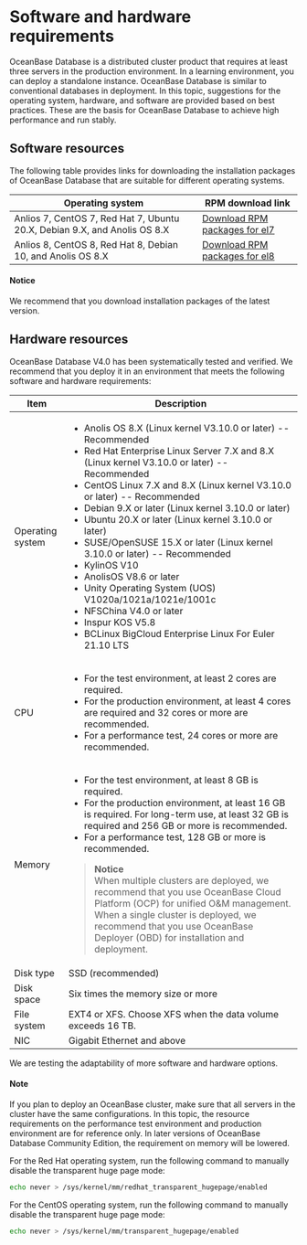 # Software and hardware requirements

OceanBase Database is a distributed cluster product that requires at least three servers in the production environment. In a learning environment, you can deploy a standalone instance. OceanBase Database is similar to conventional databases in deployment. In this topic, suggestions for the operating system, hardware, and software are provided based on best practices. These are the basis for OceanBase Database to achieve high performance and run stably.

## Software resources

The following table provides links for downloading the installation packages of OceanBase Database that are suitable for different operating systems.

| Operating system | RPM download link |
|---------------------------------------------------|------------------------------------------------------------------------------------------------|
| Anlios 7, CentOS 7, Red Hat 7, Ubuntu 20.X, Debian 9.X, and Anolis OS 8.X | [Download RPM packages for el7](https://mirrors.aliyun.com/oceanbase/community/stable/el/7/x86_64/) |
| Anlios 8, CentOS 8, Red Hat 8, Debian 10, and Anolis OS 8.X | [Download RPM packages for el8](https://mirrors.aliyun.com/oceanbase/community/stable/el/8/x86_64/) |

  <main id="notice" type='notice'>
    <h4>Notice</h4>
    <p>We recommend that you download installation packages of the latest version. </p>
  </main>

## Hardware resources

OceanBase Database V4.0 has been systematically tested and verified. We recommend that you deploy it in an environment that meets the following software and hardware requirements:

| Item | Description |
|----------|-----------------------------------------------------------------------------------------------------------------------|
| Operating system | <ul> <li> Anolis OS 8.X (Linux kernel V3.10.0 or later) -- Recommended</li><li>Red Hat Enterprise Linux Server 7.X and 8.X (Linux kernel V3.10.0 or later) -- Recommended</li><li>CentOS Linux 7.X and 8.X (Linux kernel V3.10.0 or later) -- Recommended</li><li>Debian 9.X or later (Linux kernel 3.10.0 or later)</li><li>Ubuntu 20.X or later (Linux kernel 3.10.0 or later) </li><li>SUSE/OpenSUSE 15.X or later (Linux kernel 3.10.0 or later) -- Recommended </li><li>KylinOS V10</li><li>AnolisOS V8.6 or later</li><li>Unity Operating System (UOS) V1020a/1021a/1021e/1001c</li><li>NFSChina V4.0 or later</li><li>Inspur KOS V5.8</li><li>BCLinux BigCloud Enterprise Linux For Euler 21.10 LTS</li></ul> |
| CPU | <ul><li> For the test environment, at least 2 cores are required.  </li> <li>For the production environment, at least 4 cores are required and 32 cores or more are recommended. </li><li>For a performance test, 24 cores or more are recommended. </li> </ul> |
| Memory | <ul><li> For the test environment, at least 8 GB is required.  </li><li> For the production environment, at least 16 GB is required. For long-term use, at least 32 GB is required and 256 GB or more is recommended.   </li><li>For a performance test, 128 GB or more is recommended. </li></ul><blockquote>**Notice**</br>When multiple clusters are deployed, we recommend that you use OceanBase Cloud Platform (OCP) for unified O&M management. When a single cluster is deployed, we recommend that you use OceanBase Deployer (OBD) for installation and deployment. </blockquote> |
| Disk type | SSD (recommended) |
| Disk space | Six times the memory size or more |
| File system | EXT4 or XFS. Choose XFS when the data volume exceeds 16 TB. |
| NIC | Gigabit Ethernet and above |

We are testing the adaptability of more software and hardware options.

  <main id="notice" type='explain'>
    <h4>Note</h4>
    <p>If you plan to deploy an OceanBase cluster, make sure that all servers in the cluster have the same configurations. In this topic, the resource requirements on the performance test environment and production environment are for reference only. In later versions of OceanBase Database Community Edition, the requirement on memory will be lowered. </p>
  </main>

For the Red Hat operating system, run the following command to manually disable the transparent huge page mode:

```bash
echo never > /sys/kernel/mm/redhat_transparent_hugepage/enabled
```

For the CentOS operating system, run the following command to manually disable the transparent huge page mode:

```bash
echo never > /sys/kernel/mm/transparent_hugepage/enabled
```
